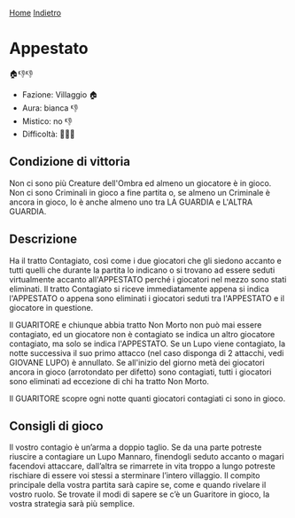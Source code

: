 [Home](/wherewolf-rules)
[Indietro](..)

# Appestato

<span class='emoji'>🏠👎👎</span>

- Fazione: Villaggio <span class='emoji'>🏠</span>
- Aura: bianca <span class='emoji'>👎</span>
- Mistico: no <span class='emoji'>👎</span>
- Difficoltà: <span class='emoji'>🌙🌙🌙</span>

## Condizione di vittoria

Non ci sono più Creature dell'Ombra ed almeno un giocatore è in gioco. Non ci sono Criminali in gioco a fine partita o, se almeno un Criminale è ancora in gioco, lo è anche almeno uno tra LA GUARDIA e L'ALTRA GUARDIA.

## Descrizione

Ha il tratto Contagiato, così come i due giocatori che gli siedono accanto e tutti quelli che durante la partita lo indicano o si trovano ad essere seduti virtualmente accanto all'APPESTATO perché i giocatori nel mezzo sono stati eliminati. Il tratto Contagiato si riceve immediatamente appena si indica l'APPESTATO o appena sono eliminati i giocatori seduti tra l'APPESTATO e il giocatore in questione.

Il GUARITORE e chiunque abbia tratto Non Morto non può mai essere contagiato, ed un giocatore non è contagiato se indica un altro giocatore contagiato, ma solo se indica l'APPESTATO. Se un Lupo viene contagiato, la notte successiva il suo primo attacco (nel caso disponga di 2 attacchi, vedi GIOVANE LUPO) è annullato. Se all'inizio del giorno metà dei giocatori ancora in gioco (arrotondato per difetto) sono contagiati, tutti i giocatori sono eliminati ad eccezione di chi ha tratto Non Morto.

Il GUARITORE scopre ogni notte quanti giocatori contagiati ci sono in gioco.

## Consigli di gioco

Il vostro contagio è un’arma a doppio taglio. Se da una parte potreste riuscire a contagiare un Lupo Mannaro, finendogli seduto accanto o magari facendovi attaccare, dall’altra se rimarrete in vita troppo a lungo potreste rischiare di essere voi stessi a sterminare l’intero villaggio. Il compito principale della vostra partita sarà capire se, come e quando rivelare il vostro ruolo. Se trovate il modi di sapere se c’è un Guaritore in gioco, la vostra strategia sarà più semplice.
